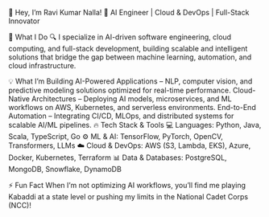 👋 Hey, I’m Ravi Kumar Nalla!
🚀 AI Engineer | Cloud & DevOps | Full-Stack Innovator

🔹 What I Do
🔍 I specialize in AI-driven software engineering, cloud computing, and full-stack development, building scalable and intelligent solutions that bridge the gap between machine learning, automation, and cloud infrastructure.

💡 What I’m Building
AI-Powered Applications – NLP, computer vision, and predictive modeling solutions optimized for real-time performance.
Cloud-Native Architectures – Deploying AI models, microservices, and ML workflows on AWS, Kubernetes, and serverless environments.
End-to-End Automation – Integrating CI/CD, MLOps, and distributed systems for scalable AI/ML pipelines.
🔥 Tech Stack & Tools
💻 Languages: Python, Java, Scala, TypeScript, Go
⚙️ ML & AI: TensorFlow, PyTorch, OpenCV, Transformers, LLMs
☁️ Cloud & DevOps: AWS (S3, Lambda, EKS), Azure, Docker, Kubernetes, Terraform
📊 Data & Databases: PostgreSQL, MongoDB, Snowflake, DynamoDB

⚡ Fun Fact
When I’m not optimizing AI workflows, you’ll find me playing Kabaddi at a state level or pushing my limits in the National Cadet Corps (NCC)!
